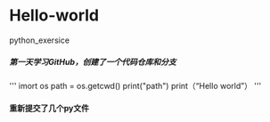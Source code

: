 # Hello-world
python_exersice


##### 第一天学习GitHub，创建了一个代码仓库和分支
'''
imort os
path = os.getcwd()
print("path")
print（“Hello world”）
'''

#### 重新提交了几个py文件
